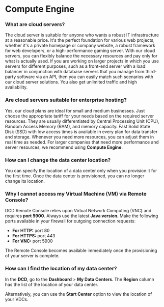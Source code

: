 # Compute Engine

### What are cloud servers?

The cloud server is suitable for anyone who wants a robust IT infrastructure at a reasonable price. It's the perfect foundation for various web projects, whether it's a private homepage or company website, a robust framework for web developers, or a high-performance gaming server. With our cloud servers, you can flexibly balance the necessary resources and pay only for what is actually used. If you are working on larger projects in which you use servers for different purposes, such as a front-end server with a load balancer in conjunction with database servers that you manage from third-party software via an API, then you can easily match such scenarios with our cloud server solutions. You also get unlimited traffic and high availability.

### Are cloud servers suitable for enterprise hosting?

Yes, our cloud plans are ideal for small and medium businesses. Just choose the appropriate tariff for your needs based on the required server resources. They are usually differentiated by Central Processing Unit (CPU), Random Access Memory (RAM), and memory capacity. Fast Solid State Disk (SSD) with low access times is available in every plan for data transfer and storage. Whenever you need more resources, you can adjust them in real time as needed. For larger companies that need more performance and server resources, we recommend using **Compute Engine**.

### How can I change the data center location?

You can specify the location of a data center only when you provision it for the first time. Once the data center is provisioned, you can no longer change its location.

### Why I cannot access my Virtual Machine (VM) via Remote Console?

DCD Remote Console relies upon Virtual Network Computing (VNC) and requires **port 5900**. Always use the latest **Java version**. Make the following ports available in your firewall for outgoing connection requests:

 * **For HTTP:** port 80  
 * **For HTTPS:** port 443  
 * **For VNC:** port 5900 
 
 The Remote Console becomes available immediately once the provisioning of your server is complete.

### How can I find the location of my data center?

In the **DCD**, go to the **Dashboard** > **My Data Centers**. The **Region** column has the list of the location of your data center.

Alternatively, you can use the **Start Center** option to view the location of your VDCs. 

